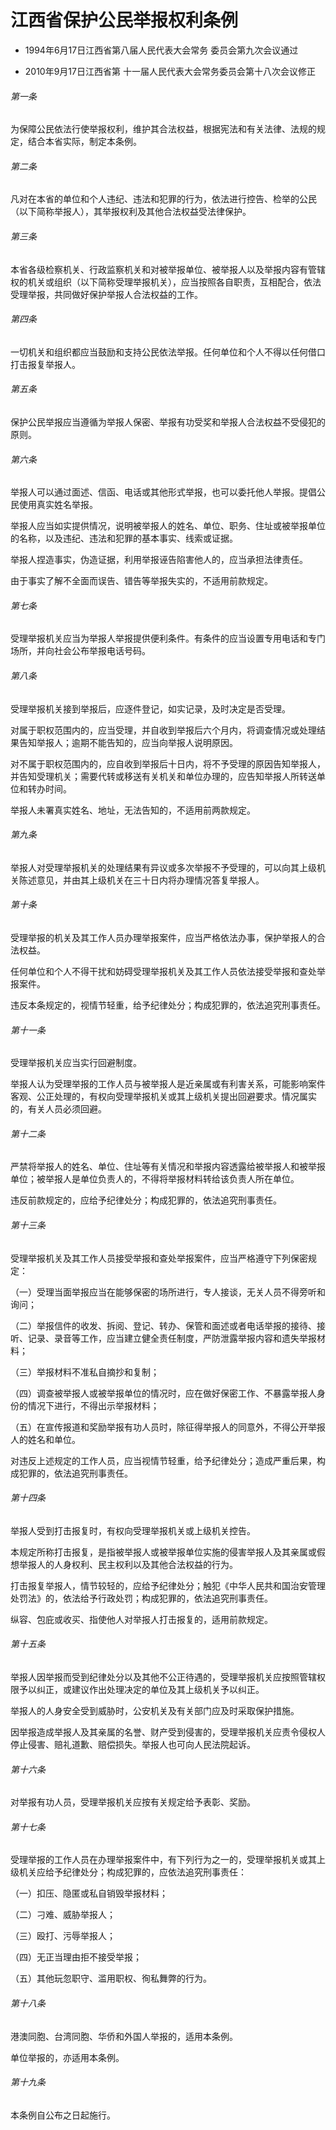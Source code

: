 # 江西省保护公民举报权利条例

- 1994年6月17日江西省第八届人民代表大会常务
委员会第九次会议通过

- 2010年9月17日江西省第
十一届人民代表大会常务委员会第十八次会议修正

<!-- INFO END -->

###### 第一条

为保障公民依法行使举报权利，维护其合法权益，根据宪法和有关法律、法规的规定，结合本省实际，制定本条例。

###### 第二条

凡对在本省的单位和个人违纪、违法和犯罪的行为，依法进行控告、检举的公民（以下简称举报人），其举报权利及其他合法权益受法律保护。

###### 第三条

本省各级检察机关、行政监察机关和对被举报单位、被举报人以及举报内容有管辖权的机关或组织（以下简称受理举报机关），应当按照各自职责，互相配合，依法受理举报，共同做好保护举报人合法权益的工作。

###### 第四条

一切机关和组织都应当鼓励和支持公民依法举报。任何单位和个人不得以任何借口打击报复举报人。

###### 第五条

保护公民举报应当遵循为举报人保密、举报有功受奖和举报人合法权益不受侵犯的原则。

###### 第六条

举报人可以通过面述、信函、电话或其他形式举报，也可以委托他人举报。提倡公民使用真实姓名举报。

举报人应当如实提供情况，说明被举报人的姓名、单位、职务、住址或被举报单位的名称，以及违纪、违法和犯罪的基本事实、线索或证据。

举报人捏造事实，伪造证据，利用举报诬告陷害他人的，应当承担法律责任。

由于事实了解不全面而误告、错告等举报失实的，不适用前款规定。

###### 第七条

受理举报机关应当为举报人举报提供便利条件。有条件的应当设置专用电话和专门场所，并向社会公布举报电话号码。

###### 第八条

受理举报机关接到举报后，应逐件登记，如实记录，及时决定是否受理。

对属于职权范围内的，应当受理，并自收到举报后六个月内，将调查情况或处理结果告知举报人；逾期不能告知的，应当向举报人说明原因。

对不属于职权范围内的，应自收到举报后十日内，将不予受理的原因告知举报人，并告知受理机关；需要代转或移送有关机关和单位办理的，应告知举报人所转送单位和转办时间。

举报人未署真实姓名、地址，无法告知的，不适用前两款规定。

###### 第九条

举报人对受理举报机关的处理结果有异议或多次举报不予受理的，可以向其上级机关陈述意见，并由其上级机关在三十日内将办理情况答复举报人。

###### 第十条

受理举报的机关及其工作人员办理举报案件，应当严格依法办事，保护举报人的合法权益。

任何单位和个人不得干扰和妨碍受理举报机关及其工作人员依法接受举报和查处举报案件。

违反本条规定的，视情节轻重，给予纪律处分；构成犯罪的，依法追究刑事责任。

###### 第十一条

受理举报机关应当实行回避制度。

举报人认为受理举报的工作人员与被举报人是近亲属或有利害关系，可能影响案件客观、公正处理的，有权向受理举报机关或其上级机关提出回避要求。情况属实的，有关人员必须回避。

###### 第十二条

严禁将举报人的姓名、单位、住址等有关情况和举报内容透露给被举报人和被举报单位；被举报人是单位负责人的，不得将举报材料转给该负责人所在单位。

违反前款规定的，应给予纪律处分；构成犯罪的，依法追究刑事责任。

###### 第十三条

受理举报机关及其工作人员接受举报和查处举报案件，应当严格遵守下列保密规定：

（一）受理当面举报应当在能够保密的场所进行，专人接谈，无关人员不得旁听和询问；

（二）举报信件的收发、拆阅、登记、转办、保管和面述或者电话举报的接待、接听、记录、录音等工作，应当建立健全责任制度，严防泄露举报内容和遗失举报材料；

（三）举报材料不准私自摘抄和复制；

（四）调查被举报人或被举报单位的情况时，应在做好保密工作、不暴露举报人身份的情况下进行，不得出示举报材料；

（五）在宣传报道和奖励举报有功人员时，除征得举报人的同意外，不得公开举报人的姓名和单位。

对违反上述规定的工作人员，应当视情节轻重，给予纪律处分；造成严重后果，构成犯罪的，依法追究刑事责任。

###### 第十四条

举报人受到打击报复时，有权向受理举报机关或上级机关控告。

本规定所称打击报复，是指被举报人或被举报单位实施的侵害举报人及其亲属或假想举报人的人身权利、民主权利以及其他合法权益的行为。

打击报复举报人，情节较轻的，应给予纪律处分；触犯《中华人民共和国治安管理处罚法》的，依法给予行政处罚；构成犯罪的，依法追究刑事责任。

纵容、包庇或收买、指使他人对举报人打击报复的，适用前款规定。

###### 第十五条

举报人因举报而受到纪律处分以及其他不公正待遇的，受理举报机关应按照管辖权限予以纠正，或建议作出处理决定的单位及其上级机关予以纠正。

举报人的人身安全受到威胁时，公安机关及有关部门应及时采取保护措施。

因举报造成举报人及其亲属的名誉、财产受到侵害的，受理举报机关应责令侵权人停止侵害、赔礼道歉、赔偿损失。举报人也可向人民法院起诉。

###### 第十六条

对举报有功人员，受理举报机关应按有关规定给予表彰、奖励。

###### 第十七条

受理举报的工作人员在办理举报案件中，有下列行为之一的，受理举报机关或其上级机关应给予纪律处分；构成犯罪的，应依法追究刑事责任：

（一）扣压、隐匿或私自销毁举报材料；

（二）刁难、威胁举报人；

（三）殴打、污辱举报人；

（四）无正当理由拒不接受举报；

（五）其他玩忽职守、滥用职权、徇私舞弊的行为。

###### 第十八条

港澳同胞、台湾同胞、华侨和外国人举报的，适用本条例。

单位举报的，亦适用本条例。

###### 第十九条

本条例自公布之日起施行。

